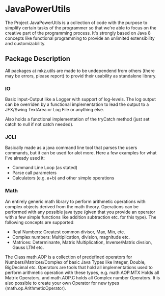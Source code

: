 # JavaPowerUtils

The Project JavaPowerUtils is a collection of code with the purpose to simplify certain tasks of the programmer 
so that we're able to focus on the creative part of the programming process. It's strongly based on Java 8
concepts like functional programming to provide an unlimited extensibility and customizability.

## Package Description

All packages at mkz.utils are made to be undependend from others (there may be errors, please report) to
provid their usability as standalone library.

### IO

Basic Input-Output like a Logger with support of log-levels. The log output can be overriden by a functional
implementation to lead the output to a JFX/Swing TextArea or Log File or anything else.

Also holds a functional implementation of the tryCatch method (just set catch to null if not catch needed).

### JCLI

Basically made as a java command line tool that parses the users commands, but it can be used for alot more.
Here a few examples for what I've already used it:

* Command Line Loop (as stated)
* Parse call parameters
* Calculators (e.g. a+b) and other simple operations

### Math

An entirely generic math library to perform arithmetic operations with complex objects derived from the math
theory. Operations can be performed with any possible java type (given that you provide an operator with a 
few simple functions like addition subtraction etc. for this type). The following concepts are supported:

* Real Numbers: Greatest common divisor, Max, Min, etc.
* Complex numbers: Multiplication, division, magnitude etc.
* Matrices: Determinante, Matrix Multiplication, Inverse/Matrix divsion, Gauss LTM etc.

The Class math.AOP is a collection of predefined operators for Numbers/Matrices/Complex of basic Java Types 
like Integer, Double, BigDecimal etc. Operators are tools that hold all implementations used to perform 
arithmetic operation with these types, e.g. math.AOP.MTX Holds all Matrix Operators, and math.AOP.C holds all 
Complex number Operators. It is also possible to create your own Operator for new types (math.op.ArithmeticOperator).
